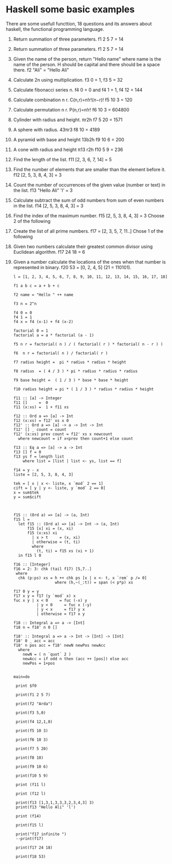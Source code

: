 # Haskell some basic examples
There are some usefull functtion, 18 questions and its answers about haskell, the functional programming language.
1.  Return summation of three parameters. f1 2 5 7 = 14
2.	Return summation of three parameters. f1 2 5 7 = 14
3.	Given the name of the person, return "Hello name" where name is the name of the person. H should be capital and there should be a space there. f2 "Ali" = "Hello Ali"
3.	Calculate 2n using multiplication. f3 0 = 1, f3 5 = 32
4.	Calculate fibonacci series n. f4 0 = 0 and f4 1 = 1, f4 12 = 144
5.	Calculate combination n r. C(n,r)=n!r!(n−r)! f5 10 3 = 120
6.	Calculate permutation n r. P(n,r)=n!r! f6 10 3 = 604800
7.	Cylinder with radius and height. πr2h f7 5 20 = 1571
8.	A sphere with radius. 43πr3 f8 10 = 4189
9.	A pyramid with base and height 13b2h f9 10 6 = 200
10.	A cone with radius and height π13 r2h f10 5 9 = 236
11.	Find the length of the list. f11 [2, 3, 6, 7, 14] = 5
12.	Find the number of elements that are smaller than the element before it. f12 [2, 5, 3, 8, 4, 3] = 3
13.	Count the number of occurrences of the given value (number or text) in the list. f13 "Hello Ali" 'l' = 3
14.	Calculate subtract the sum of odd numbers from sum of even numbers in the list. f14  [2, 5, 3, 8, 4, 3] = 3
15.	Find the index of the maximum number.  f15  [2, 5, 3, 8, 4, 3] = 3
	Choose 2 of the following
16.	Create the list of all prime numbers. f17 = [2, 3, 5, 7, 11..]
Chose 1 of the following
17.	Given two numbers calculate their greatest common divisor using Euclidean algorithm. f17 24 18 = 6
18.	Given a number calculate the locations of the ones when that number is represented in binary. f20 53 = [0, 2, 4, 5] (21 = 110101).


        l = [1, 2, 3, 4, 5, 6, 7, 8, 9, 10, 11, 12, 13, 14, 15, 16, 17, 18]

        f1 a b c = a + b + c

        f2 name = "Hello " ++ name

        f3 n = 2^n

        f4 0 = 0
        f4 1 = 1
        f4 x = f4 (x-1) + f4 (x-2)

        factorial 0 = 1
        factorial a = a * factorial (a - 1)

        f5 n r = factorial( n ) / ( factorial( r ) * factorial( n - r ) )

        f6  n r = factorial( n ) / factorial( r )

        f7 radius height =  pi * radius * radius * height

        f8 radius  = ( 4 / 3 ) * pi * radius * radius * radius

        f9 base height =  ( 1 / 3 ) * base * base * height

        f10 radius height = pi * ( 1 / 3 ) * radius * radius * height

        f11 :: [a] -> Integer
        f11 []     =  0
        f11 (x:xs) =  1 + f11 xs

        f12 :: Ord a => [a] -> Int
        f12 (x:xs) = f12' xs x 0
        f12' :: Ord a => [a] -> a -> Int -> Int
        f12' [] _ count = count
        f12' (x:xs) prev count = f12' xs x newcount
          where newcount = if x<prev then count+1 else count

        f13 :: Eq a => [a] -> a -> Int
        f13 [] f = 0
        f13 ys f = length list
            where list = [list | list <- ys, list == f]

        f14 = y - x
        liste = [2, 5, 3, 8, 4, 3]

        tek = [ x | x <- liste, x `mod` 2 == 1]
        cift = [ y | y <- liste, y `mod` 2 == 0]
        x = sum$tek
        y = sum$cift



        f15 :: (Ord a) => [a] -> (a, Int)
        f15 l =
          let f15 :: (Ord a) => [a] -> Int -> (a, Int)
              f15 [x] xi = (x, xi)
              f15 (x:xs) xi
                | x > t     = (x, xi)
                | otherwise = (t, ti)
                where
                  (t, ti) = f15 xs (xi + 1)
          in f15 l 0

        f16 :: [Integer]
        f16 = 2: 3: chk (tail f17) [5,7..]
         where
          chk (p:ps) xs = h ++ chk ps [x | x <- t, x `rem` p /= 0]
                          where (h,~(_:t)) = span (< p*p) xs

        f17 0 y = y
        f17 x y = f17 (y `mod` x) x
        fuc x y | x < 0     = fuc (-x) y
                  | y < 0     = fuc x (-y)
                  | y < x     = f17 y x
                  | otherwise = f17 x y

        f18 :: Integral a => a -> [Int]
        f18 n = f18' n 0 []

        f18' :: Integral a => a -> Int -> [Int] -> [Int]
        f18' 0 _ acc = acc
        f18' n pos acc = f18' newN newPos newAcc
          where
            newN = ( n `quot` 2 )
            newAcc = if odd n then (acc ++ [pos]) else acc
            newPos = 1+pos


        main=do

         print $f0

         print(f1 2 5 7)

         print(f2 "Arda")

         print(f3 5,0)

         print(f4 12,1,0)

         print(f5 10 3)

         print(f6 10 3)

         print(f7 5 20)

         print(f8 10)

         print(f9 10 6)

         print(f10 5 9)

         print (f11 l)

         print (f12 l)

         print(f13 [1,3,1,3,3,3,2,3,4,3] 3)
         print(f13 "Hello Ali" 'l')

         print (f14)

         print(f15 l)

         print("f17 infinite ")
         --print(f17)

         print(f17 24 18)

         print(f18 53)



